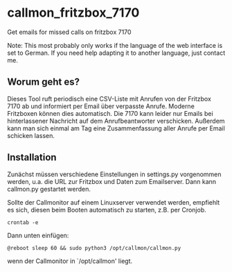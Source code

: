 # callmon_fritzbox_7170
Get emails for missed calls on fritzbox 7170

Note: This most probably only works if the language of the web interface is set to German. If you need help adapting it to another language, just contact me.

## Worum geht es?

Dieses Tool ruft periodisch eine CSV-Liste mit Anrufen von der Fritzbox 7170 ab und informiert per Email über verpasste Anrufe. Moderne Fritzboxen können dies automatisch. Die 7170 kann leider nur Emails bei hinterlassener Nachricht auf dem Anrufbeantworter verschicken. Außerdem kann man sich einmal am Tag eine Zusammenfassung aller Anrufe per Email schicken lassen.


## Installation

Zunächst müssen verschiedene Einstellungen in settings.py vorgenommen werden, u.a. die URL zur Fritzbox und Daten zum Emailserver. Dann kann callmon.py gestartet werden.

Sollte der Callmonitor auf einem Linuxserver verwendet werden, empfiehlt es sich, diesen beim Booten automatisch zu starten, z.B. per Cronjob.

`crontab -e`

Dann unten einfügen:

`@reboot sleep 60 && sudo python3 /opt/callmon/callmon.py`

wenn der Callmonitor in `/opt/callmon' liegt.
